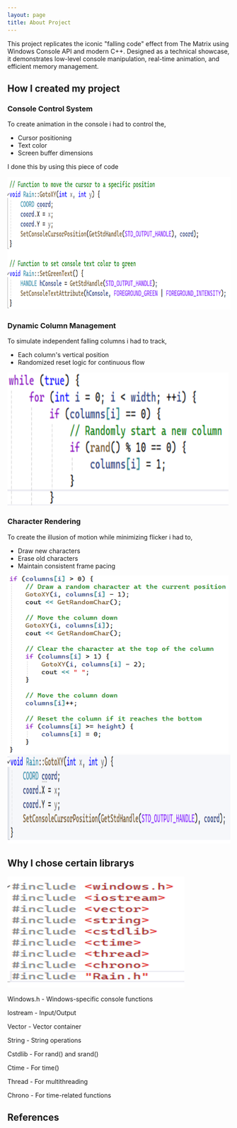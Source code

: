 ```yaml
---
layout: page
title: About Project
---
```


This project replicates the iconic "falling code" effect from The Matrix using Windows Console API and modern C++. Designed as a technical showcase, it demonstrates low-level console manipulation, real-time animation, and efficient memory management.

## How I created my project

### Console Control System

To create animation in the console i had to control the, 
- Cursor positioning
- Text color
- Screen buffer dimensions

I done this by using this piece of code
  
<img src="https://raw.githubusercontent.com/DenisJ123/digital-rain-cpp/main/docs/assets/images/ConsoleControlSystem.png" width="600" height="300">

### Dynamic Column Management

To simulate independent falling columns i had to track,
- Each column's vertical position
- Randomized reset logic for continuous flow

<img src="https://raw.githubusercontent.com/DenisJ123/digital-rain-cpp/main/docs/assets/images/DynamicColumnManagement.png" width="500" height="300">

### Character Rendering

To create the illusion of motion while minimizing flicker i had to,
- Draw new characters
- Erase old characters
- Maintain consistent frame pacing

<img src="https://raw.githubusercontent.com/DenisJ123/digital-rain-cpp/main/docs/assets/images/CharacterRenderingPipeline1.png" width="500" height="400">
<img src="https://raw.githubusercontent.com/DenisJ123/digital-rain-cpp/main/docs/assets/images/CharacterRenderingPipeline2.png" width="550" height="200">

## Why I chose certain librarys
<img src="https://raw.githubusercontent.com/DenisJ123/digital-rain-cpp/main/docs/assets/images/Librarys.png" width="400" height="250">

Windows.h - Windows-specific console functions

Iostream - Input/Output

Vector - Vector container

String - String operations

Cstdlib - For rand() and srand()

Ctime - For time()

Thread - For multithreading

Chrono - For time-related functions

## References
